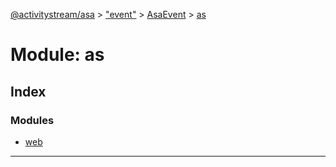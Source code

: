 [@activitystream/asa](../README.md) > ["event"](../modules/_event_.md) > [AsaEvent](../modules/_event_.asaevent.md) > [as](../modules/_event_.asaevent.as.md)

# Module: as

## Index

### Modules

* [web](_event_.asaevent.as.web.md)

---

